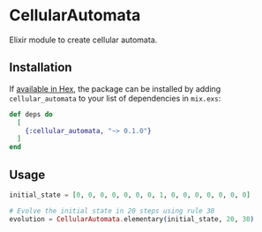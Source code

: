 # CellularAutomata

Elixir module to create cellular automata.

## Installation

If [available in Hex](https://hex.pm/docs/publish), the package can be installed
by adding `cellular_automata` to your list of dependencies in `mix.exs`:

```elixir
def deps do
  [
    {:cellular_automata, "~> 0.1.0"}
  ]
end
```

## Usage

```elixir
initial_state = [0, 0, 0, 0, 0, 0, 0, 1, 0, 0, 0, 0, 0, 0, 0]

# Evolve the initial state in 20 steps using rule 30
evolution = CellularAutomata.elementary(initial_state, 20, 30)
```